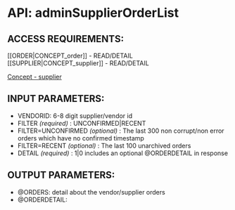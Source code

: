 # API: adminSupplierOrderList


## ACCESS REQUIREMENTS: ##
[[ORDER|CONCEPT_order]] - READ/DETAIL
[[SUPPLIER|CONCEPT_supplier]] - READ/DETAIL




[Concept - supplier](concept_supplier)

## INPUT PARAMETERS: ##
  * VENDORID: 6-8 digit supplier/vendor id
  * FILTER _(required)_ : UNCONFIRMED|RECENT
  * FILTER=UNCONFIRMED _(optional)_ : The last 300 non corrupt/non error orders which have no confirmed timestamp
  * FILTER=RECENT _(optional)_ : The last 100 unarchived orders
  * DETAIL _(required)_ : 1|0 includes an optional @ORDERDETAIL in response

## OUTPUT PARAMETERS: ##
  * @ORDERS: detail about the vendor/supplier orders
  * @ORDERDETAIL: 
